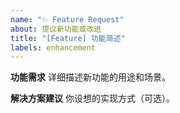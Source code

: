 ```yaml
---
name: "✨ Feature Request"
about: 提议新功能或改进
title: "[Feature] 功能简述"
labels: enhancement
---
```


**功能需求**
详细描述新功能的用途和场景。

**解决方案建议**
你设想的实现方式（可选）。
